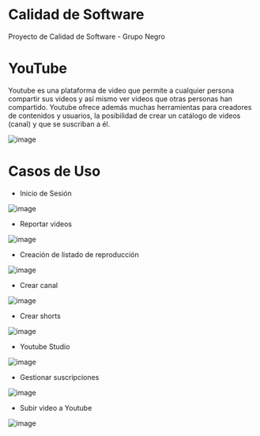 # Calidad de Software
Proyecto de Calidad de Software - Grupo Negro

# YouTube
Youtube es una plataforma de video que permite a cualquier persona compartir sus videos y así mismo ver videos que otras personas han compartido. Youtube ofrece además muchas herramientas para creadores de contenidos y usuarios, la posibilidad de crear un catálogo de videos (canal) y que se suscriban a él.

![image](https://user-images.githubusercontent.com/69438671/137569738-8aa1a74d-0e4d-4d45-a99f-3bca8b9d6080.png)

# Casos de Uso
- Inicio de Sesión

![image](https://user-images.githubusercontent.com/64393636/137570881-996b35f3-08d6-4110-950b-c1fd4675de4c.png)

- Reportar videos

![image](https://user-images.githubusercontent.com/64393636/137570905-904f8255-e39b-4bc3-8401-0018a5d45b04.png)

- Creación de listado de reproducción

![image](https://user-images.githubusercontent.com/64393636/137570904-6a7a9daf-fd35-498a-a8f4-7e8ee43f426d.png)

- Crear canal

![image](https://user-images.githubusercontent.com/64393636/137570900-775a2a83-2c3c-4cce-a77c-fac2384d43ad.png)

- Crear shorts

![image](https://user-images.githubusercontent.com/64393636/137570890-46767b3a-bb29-4875-ad09-9c3da3f3ac70.png)

- Youtube Studio

![image](https://user-images.githubusercontent.com/64393636/137570887-5c148bc4-b721-4abf-8c2b-fa6d5263379c.png)

- Gestionar suscripciones

![image](https://user-images.githubusercontent.com/64393636/137570885-e26b33e2-758d-4680-8a88-b450b004dd17.png)

- Subir video a Youtube

![image](https://user-images.githubusercontent.com/64393636/137570882-1a46bc62-79cd-4192-895a-b8393ad4dc2a.png)
